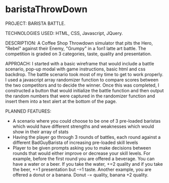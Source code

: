 # baristaThrowDown


PROJECT: BARISTA BATTLE. 

TECHNOLOGIES USED: HTML, CSS, Javascript, JQuery. 

DESCRIPTION: A Coffee Shop Throwdown simulator that pits the Hero, "Rebel" against their Enemy, "Grumpy" in a 1on1 latte art battle. The competition is graded on 3 categories, taste, quality and presentation. 

APPROACH: I started with a basic wireframe that would include a battle scenario, pop-up modal with game instructions, basic html and css backdrop. The battle scenario took most of my time to get to work properly. I used a javascript array randomizer function to compare scores between the two competitors and to decide the winner. Once this was completed, I constructed a button that would initialize the battle function and then output the random numbers that were captured in the randomizer function and insert them into a text alert at the bottom of the page. 



PLANNED FEATURES: 
- A scenario where you could choose to be one of 3 pre-loaded baristas which would have different strengths and weaknesses which would show in their array of stats
- Having the player go through 3 rounds of battles, each round against a different BadGuyBarista of increasing pre-loaded skill levels
- Player to be given prompts asking you to make decisions between rounds that would either improve or decrease your skill levels. For example, before the first round you are offered a beverage. You can have a water or a beer. If you take the water, +=2 quality and if you take the beer, +=1 presentation but -=1 taste. Another example, you are offered a donut or a banana. Donut -= quality, banana +2 quality. 